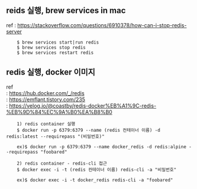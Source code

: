 ## reids 실행, brew services in mac

ref : https://stackoverflow.com/questions/6910378/how-can-i-stop-redis-server

```
    $ brew services start|run redis 
    $ brew services stop redis
    $ brew services restart redis
```

## redis 실행, docker 이미지

ref <br/>
: https://hub.docker.com/_/redis <br/>
: https://emflant.tistory.com/235 <br/>
: https://velog.io/@coastby/redis-docker%EB%A1%9C-redis-%EB%9D%84%EC%9A%B0%EA%B8%B0 <br/>

```
    1) redis container 실행
    $ docker run -p 6379:6379 --name (redis 컨테이너 이름) -d redis:latest --requirepass "(비밀번호)"
    
    ex)$ docker run -p 6379:6379 --name docker_redis -d redis:alpine --requirepass "foobared"

    2) redis container - redis-cli 접근
    $ docker exec -i -t (redis 컨테이너 이름) redis-cli -a "비밀번호"

    ex)$ docker exec -i -t docker_redis redis-cli -a "foobared"   

```